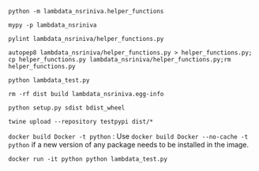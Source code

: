 `python -m lambdata_nsriniva.helper_functions`

`mypy -p lambdata_nsriniva`

`pylint lambdata_nsriniva/helper_functions.py`

`autopep8 lambdata_nsriniva/helper_functions.py > helper_functions.py; cp helper_functions.py lambdata_nsriniva/helper_functions.py;rm helper_functions.py`

`python lambdata_test.py `

`rm -rf dist build lambdata_nsriniva.egg-info`

`python setup.py sdist bdist_wheel`

`twine upload --repository testpypi dist/*`

`docker build Docker -t python` : Use `docker build Docker --no-cache -t python` if a new version of any package needs to be installed in the image.


`docker run -it python python lambdata_test.py`
